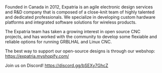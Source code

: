 Founded in Canada in 2012, Expatria is an agile electronic design services and R&D company that is composed of a close-knit team of highly talented and dedicated professionals. We specialize in developing custom hardware platforms and integrated software solutions for wireless products.

The Expatria team has taken a growing interest in open source CNC projects, and has worked with the community to develop some flexiable and reliable options for running GRBLHAL and Linux CNC.

The best way to support our open-source designs is through our webshop:  https://expatria.myshopify.com/

Join us on Discord! https://discord.gg/bSEXy7GhcZ

